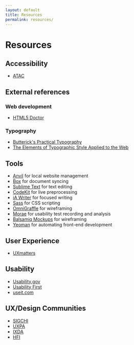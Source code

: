 ```yaml
---
layout: default
title: Resources
permalink: resources/
---
```


# Resources

## Accessibility

- [ATAC](http://www.indiana.edu/~iuadapts/)

## External references

### Web development

- [HTML5 Doctor](http://html5doctor.com)

### Typography

- [Butterick's Practical Typography](http://practicaltypography.com)
- [The Elements of Typographic Style Applied to the Web](http://webtypography.net)

## Tools

- [Anvil](http://anvilformac.com) for local website management
- [Box](https://iu.box.com) for document syncing
- [Sublime Text](http://www.sublimetext.com) for text editing
- [CodeKit](http://incident57.com/codekit/) for live preprocessing
- [iA Writer](http://www.iawriter.com) for focused writing
- [Sass](http://sass-lang.com) for CSS scripting
- [OmniGraffle](http://www.omnigroup.com/products/omnigraffle/) for wireframing
- [Morae](http://www.techsmith.com/morae.html) for usability test recording and analysis
- [Balsamiq Mockups](http://www.balsamiq.com/) for wireframing
- [Yeoman](http://yeoman.io) for automating front-end development

## User Experience

- [UXmatters](http://www.uxmatters.com)

## Usability

- [Usability.gov](http://www.usability.gov/)
- [Usability First](http://www.usabilityfirst.com/)
- [useit.com](http://www.useit.com/)

## UX/Design Communities

- [SIGCHI](http://www.sigchi.org/) 
- [UXPA](http://www.upassoc.org/)
- [IXDA](http://www.ixda.org/)
- [HFI](http://www.humanfactors.com/home/usability.asp)